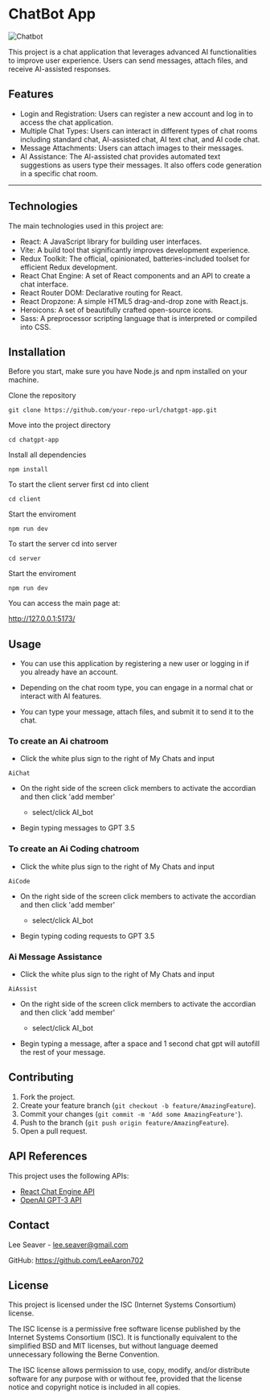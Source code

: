 # ChatBot App
![Chatbot](https://github.com/LeeAaron702/ChatBotApp/assets/112150883/dc991895-8d00-487a-9e33-9d239430149b)

This project is a chat application that leverages advanced AI functionalities to improve user experience. Users can send messages, attach files, and receive AI-assisted responses.

## Features
- Login and Registration: Users can register a new account and log in to access the chat application.
- Multiple Chat Types: Users can interact in different types of chat rooms including standard chat, AI-assisted chat, AI text chat, and AI code chat.
- Message Attachments: Users can attach images to their messages.
- AI Assistance: The AI-assisted chat provides automated text suggestions as users type their messages. It also offers code generation in a specific chat room.

------

## Technologies
The main technologies used in this project are:

- React: A JavaScript library for building user interfaces.
- Vite: A build tool that significantly improves development experience.
- Redux Toolkit: The official, opinionated, batteries-included toolset for efficient Redux development.
- React Chat Engine: A set of React components and an API to create a chat interface.
- React Router DOM: Declarative routing for React.
- React Dropzone: A simple HTML5 drag-and-drop zone with React.js.
- Heroicons: A set of beautifully crafted open-source icons.
- Sass: A preprocessor scripting language that is interpreted or compiled into CSS.

## Installation
Before you start, make sure you have Node.js and npm installed on your machine.

Clone the repository

```
git clone https://github.com/your-repo-url/chatgpt-app.git
```

Move into the project directory
```
cd chatgpt-app
```
Install all dependencies
```
npm install
```
To start the client server first cd into client 
```
cd client
```
Start the enviroment
```
npm run dev
```
To start the server cd into server 
```
cd server
```
Start the enviroment
```
npm run dev
```
You can access the main page at:

http://127.0.0.1:5173/


## Usage
- You can use this application by registering a new user or logging in if you already have an account. 

- Depending on the chat room type, you can engage in a normal chat or interact with AI features. 

- You can type your message, attach files, and submit it to send it to the chat. 

### To create an Ai chatroom
- Click the white plus sign to the right of My Chats and input 
```
AiChat
```
- On the right side of the screen click members to activate the accordian and then click 'add member' 

    - select/click AI_bot

- Begin typing messages to GPT 3.5

### To create an Ai Coding chatroom
- Click the white plus sign to the right of My Chats and input 
```
AiCode
```
- On the right side of the screen click members to activate the accordian and then click 'add member' 

    - select/click AI_bot

- Begin typing coding requests to GPT 3.5

### Ai Message Assistance 
- Click the white plus sign to the right of My Chats and input 
```
AiAssist
```
- On the right side of the screen click members to activate the accordian and then click 'add member' 

    - select/click AI_bot

- Begin typing a message, after a space and 1 second chat gpt will autofill the rest of your message.



## Contributing

1. Fork the project.
2. Create your feature branch (`git checkout -b feature/AmazingFeature`).
3. Commit your changes (`git commit -m 'Add some AmazingFeature'`).
4. Push to the branch (`git push origin feature/AmazingFeature`).
5. Open a pull request.

## API References

This project uses the following APIs:

- [React Chat Engine API](https://docs.chatengine.io/)
- [OpenAI GPT-3 API](https://beta.openai.com/docs/)

## Contact

Lee Seaver - lee.seaver@gmail.com

GitHub: https://github.com/LeeAaron702


## License
This project is licensed under the ISC (Internet Systems Consortium) license.

The ISC license is a permissive free software license published by the Internet Systems Consortium (ISC). It is functionally equivalent to the simplified BSD and MIT licenses, but without language deemed unnecessary following the Berne Convention.

The ISC license allows permission to use, copy, modify, and/or distribute software for any purpose with or without fee, provided that the license notice and copyright notice is included in all copies.

